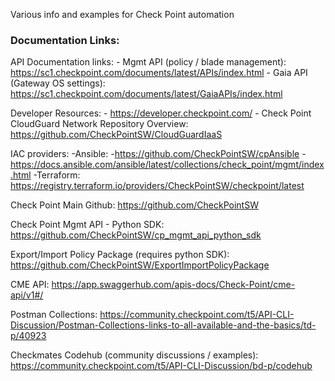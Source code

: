 Various info and examples for Check Point automation  

### Documentation Links:

API Documentation links:
	- Mgmt API (policy / blade management): <https://sc1.checkpoint.com/documents/latest/APIs/index.html>
	- Gaia API (Gateway OS settings): <https://sc1.checkpoint.com/documents/latest/GaiaAPIs/index.html>

Developer Resources:
	- <https://developer.checkpoint.com/>
	- Check Point CloudGuard Network Repository Overview: <https://github.com/CheckPointSW/CloudGuardIaaS>

IAC providers:
-Ansible: 
    -<https://github.com/CheckPointSW/cpAnsible>
    -<https://docs.ansible.com/ansible/latest/collections/check_point/mgmt/index.html>
-Terraform: <https://registry.terraform.io/providers/CheckPointSW/checkpoint/latest>

Check Point Main Github: <https://github.com/CheckPointSW>

Check Point Mgmt API - Python SDK: <https://github.com/CheckPointSW/cp_mgmt_api_python_sdk>

Export/Import Policy Package (requires python SDK): <https://github.com/CheckPointSW/ExportImportPolicyPackage>

CME API: <https://app.swaggerhub.com/apis-docs/Check-Point/cme-api/v1#/>

Postman Collections: <https://community.checkpoint.com/t5/API-CLI-Discussion/Postman-Collections-links-to-all-available-and-the-basics/td-p/40923>

Checkmates Codehub (community discussions / examples): <https://community.checkpoint.com/t5/API-CLI-Discussion/bd-p/codehub>

